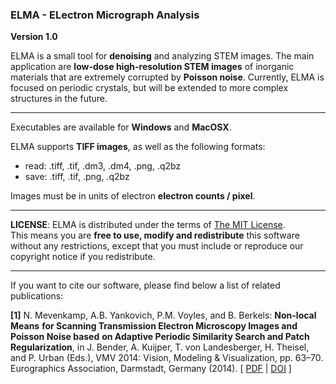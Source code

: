 ### ELMA - ELectron Micrograph Analysis

__Version 1.0__

ELMA is a small tool for **denoising** and analyzing STEM images. The main application are **low-dose high-resolution STEM images** of inorganic materials that are extremely corrupted by **Poisson noise**. Currently, ELMA is focused on periodic crystals, but will be extended to more complex structures in the future.
___
Executables are available for **Windows** and **MacOSX**.

ELMA supports **TIFF images**, as well as the following formats:
* read: .tiff, .tif, .dm3, .dm4, .png, .q2bz
* save: .tiff, .tif, .png, .q2bz

Images must be in units of electron **electron counts / pixel**.
___
**LICENSE**: ELMA is distributed under the terms of [The MIT License](ELMA/LICENSE.txt).  
This means you are **free to use, modify and redistribute** this software without any restrictions, except that you must include or reproduce our copyright notice if you redistribute.
___
If you want to cite our software, please find below a list of related publications:

**[1]** N. Mevenkamp, A.B. Yankovich, P.M. Voyles, and B. Berkels: **Non-local Means**
    **for Scanning Transmission Electron Microscopy Images and Poisson Noise based**
    **on Adaptive Periodic Similarity Search and Patch Regularization**, in
    J. Bender, A. Kuijper, T. von Landesberger, H. Theisel, and P. Urban (Eds.),
    VMV 2014: Vision, Modeling & Visualization, pp. 63–70.
    Eurographics Association, Darmstadt, Germany (2014). [ [PDF](http://www.aices.rwth-aachen.de:8080/~mevenkamp/papers/VMV2014/MeYaVoBe2014.pdf) | [DOI](http://dx.doi.org/10.2312/vmv.20141277) ]
